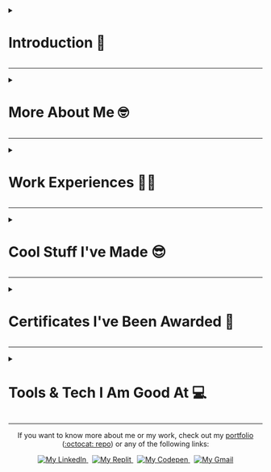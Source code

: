 <!-- SECTION: Introduction -->
<details>
  <summary>
    <h1>
      <a id="Introduction">
        Introduction 👋
      </a>
    </h1>
  </summary>
  
  <img src="https://media.tenor.com/YaY5xj1wzwYAAAAC/obi-wan-kenobi-obi-wan.gif" 
       alt="General Kenobi... 😲" 
       width="100%">

  <h3>My name is Rushil Patel and I create awesome web apps!</h3>
  
  <h3>I’m a <a rel="noopener noreferrer" target="_blank" href="#Experience">Full-Stack Developer experienced in designing and building highly performant front-end and back-end systems for the Internet</a>.</h3>

  <h3>I get a bang out of opportunities where I can join highly creative people in thinking through and developing innovative solutions to complex problems, as that's what I enjoy the most about software engineering.</h3>
</details>

---

<!-- SECTION: About Me -->
<details>
  <summary>
    <h1>
      <a id="About">
        More About Me 🤓
      </a>
    </h1>
  </summary>

  <img src="./Images/me.jpeg" 
       alt="Hey, that's me!" 
       width="20%"
       align="right">  

  Hello again! I am Rushil, a graduate student (MS CS) at the [University of Florida](https://www.ufl.edu/). A decade ago, I accidentally stumbled upon Chrome's DevTools and found out that I had the power to modify any piece of content on any webpage. Although I had been fascinated by computers before, this discovery sparked a newfound passion and curiosity inside me about the inner workings of a computer. Ever since, I have been tinkering with computer code of all shapes and sizes for fun -- even built an audio workstation software (in MATLAB, of all things, check out my <a rel="noopener noreferrer" target="_blank" href="#Projects">featured projects</a>!)

  Fast-forward to today, and pursuing my Master's Degree has strengthened that passion and helped me realize how wonderful the field of Computer Science truly is. Not only that, but working as a <a rel="noopener noreferrer" target="_blank" href="#Experience">Full-Stack Developer for a year</a> has instilled in me the value of effective communication, leadership, and problem-solving skills.
</details>

---

<!-- SECTION: Work Experiences -->
<details>
  <summary>
    <h1>
      <a id="Experience">
        Work Experiences 👨‍💻
      </a>
    </h1>
  </summary>

  <!-- SUB-SECTION: Experience 1 -->
  <details>
    <summary>
      <table align="center">
        <tr>
          <th><h2> &nbsp; Full-Stack Developer &nbsp; </h2></th>
          <th>
            <h2> &nbsp; 
              <a id="LogicalLoop"
                 href="https://logicalloop.com">
                Logical Loop
              </a> &nbsp; 
            </h2>
          </th>
          <th><h2> &nbsp; Surat, India &nbsp; </h2></th>
          <th><h2> &nbsp; October 2021 - July 2022 &nbsp; </h2></th>
        </tr>
      </table>
    </summary>

  <ul>
    <li>
      Spearheaded a firm’s transition to a paperless practice by implementing a faster and safer web-based inventory management and accounting system, improving employee productivity by 40% and reducing accounting errors by 75%.
    </li>
    <li>
      Reduced front-end development time by 30% and improved code maintainability by creating modular, reusable <a href="https://mui.com/">Material UI</a> components using <a href="https://react.dev/">React.js</a> and TypeScript.
    </li>
    <li>
      Achieved sub-second (< 1 sec) page load times by optimizing the website’s performance (deployed on <a href="https://vercel.com/">Vercel</a>) with the help of lazy loading and code-splitting techniques.
    </li>
    <li>
      Bettered average <a href="https://www.mongodb.com/">MongoDB</a> query time from 2.5 to 1.1 seconds through pagination, indexes, projections, and other query optimization and server caching techniques (using <a href="https://nodejs.org/">Node.js</a> and <a href="https://expressjs.com/">Express.js</a>, deployed on <a href="https://www.heroku.com/">Heroku</a>).
    </li>
    <li>
      Decreased the total testing time in half and produced more reliable results by automating front-end tests (through <a href="https://jestjs.io/">Jest</a>, <a href="https://pptr.dev/">Puppeteer</a>) and back-end tests (through <a href="https://mochajs.org/">Mocha</a>, <a href="https://www.chaijs.com/">Chai</a>).
    </li>
    <li>
      Eliminated most production issues and reduced deployment time by 65% by streamlining the build, test, and deploy pipelines (using <a href="https://github.com/features/actions">GitHub Actions</a>, <a href="https://vercel.com/">Vercel</a>, and <a href="https://www.heroku.com/">Heroku</a>).
    </li>
    <li>
      Adopted best practices from Agile and CI/CD, resulting in faster feedback loops and tripling the frequency of releases.
    </li>
    <li>
      Documented the entire system and made dedicated user guides, reducing the number of meetings by a third and allowing for more efficient communication.
    </li>
  </ul>
    
  </details>
</details>

---

<!-- SECTION: Projects -->
<details>
  <summary>
    <h1>
      <a id="Projects">
        Cool Stuff I've Made 😎
      </a>
    </h1>
  </summary>

  <!-- SUB-SECTION: Project 1 -->
  <details>
    <summary>
      <h2>TwittEr: Twitter in Erlang</h2>
    </summary>
    
  <img src="./Images/TwittEr.png" 
       alt="I made a Twitter clone in Erlang!" 
       width="50%"
       align="right">

  <ul>
    <li>
      Designed a console-based Twitter clone in Erlang with 10+ features, including user search, tweets & retweets, subscriptions, follower management, and a real-time tweet timeline.
    </li>
    <li>
      Lowered the code complexity by 60% (and removed boilerplate code altogether) by incorporating generic behaviors in the back-end system (made with Cowboy).
    </li>
    <li>
      Reached near real-time database performance (request-response latency under 2.2 ms, in Mnesia) by switching to a fast, hash-based user authentication and authorization mechanism.
    </li>
  </ul>
    
  </details>

  <!-- SUB-SECTION: Project 2 -->
  <details>
    <summary>
      <h2>MinEr: Miner in Erlang</h2>
    </summary>
    
  <img src="./Images/MinEr.png" 
       alt="I made a crypto miner in Erlang!" 
       width="50%"
       align="right">

  <ul>
    <li>
      Developed a highly distributed, scalable (proof-of-concept) cryptocurrency miner in Erlang and enhanced its flexibility with the help of 5 different hashing algorithms.
    </li>
    <li>
      Attained a hash rate of 10K Hs/s (on each node) by employing a custom, distributed mining approach that uses concurrent, lightweight, and highly parallelized worker processes.
    </li>
    <li>
      Used supervision trees to make the system more fault-tolerant and eliminated 80% of all runtime errors with the help of Erlang’s robust error-handling mechanisms.
    </li>
  </ul>
    
  </details>

  <!-- SUB-SECTION: Project 3 -->
  <details>
    <summary>
      <h2>A.M.P: Audio Manipulation Program</h2>
    </summary>
    
  <img src="./Images/AMP.png" 
       alt="I made an audio workstation software in MATLAB!" 
       width="50%"
       align="right">

  <ul>
    <li>
      Integrated 4+ signal processing operations (such as amplification, upsampling/downsampling, noising/denoising) to build a feature-rich, multi-windowed audio workstation in MATLAB.
    </li>
    <li>
      Coded 5+ audio playback features and comprehensive audio recording features, including real-time audio waveform visualization.
    </li>
    <li>
      Programmed 3+ multi-audio editing features (cutting, copying, pasting, and merging audio samples) that are robust, comprehensive, and easy to use, enabling users to manipulate audio files and create custom compositions.
    </li>
  </ul>
    
  </details>
</details>

---

<!-- SECTION: Certifications -->
<details>
  <summary>
    <h1>
      <a id="Certificates">
        Certificates I've Been Awarded 📜
      </a>
    </h1>
  </summary>

  <p align="center">
    <img src="./Images/FCC_MachineLearningWithPython_Certificate.png" 
         alt="Certificate awarded after completing FreeCodeCamp's Machine Learning Course!" 
         width="32%">
    &nbsp;
    <img src="./Images/FCC_DataAnalysisWithPython_Certificate.png" 
         alt="Certificate awarded after completing FreeCodeCamp's Data Analysis Course!" 
         width="32%">
    &nbsp;
    <img src="./Images/FCC_DataVisualization_Certificate.png" 
         alt="Certificate awarded after completing FreeCodeCamp's Data Visualization Course!" 
         width="32%">
  </p>
  
  <!-- TODO: Insert Repo Links in GitHub Images-->
  <p align="center">
    <a href="https://freecodecamp.org/certification/RushilPatel/machine-learning-with-python-v7">
      <img src="https://img.shields.io/badge/Freecodecamp-%23123.svg?&style=for-the-badge&logo=freecodecamp&logoColor=green" 
           alt="FreeCodeCamp Certification URL for FreeCodeCamp's Machine Learning Course!"
           width="19%">
    </a>
    &nbsp;
    <a href="#">
      <img src="https://img.shields.io/badge/GitHub-100000?style=for-the-badge&logo=github&logoColor=white" 
           alt="The Coursework Repository URL for FreeCodeCamp's Machine Learning Course!" 
           width="12%">
    </a>
    &nbsp;
    <a href="https://freecodecamp.org/certification/RushilPatel/data-analysis-with-python-v7">
      <img src="https://img.shields.io/badge/Freecodecamp-%23123.svg?&style=for-the-badge&logo=freecodecamp&logoColor=green" 
           alt="FreeCodeCamp Certification URL for FreeCodeCamp's Data Analysis Course!"
           width="19%">
    </a>
    &nbsp;
    <a href="#">
      <img src="https://img.shields.io/badge/GitHub-100000?style=for-the-badge&logo=github&logoColor=white" 
           alt="The Coursework Repository URL for FreeCodeCamp's Data Analysis Course!" 
           width="12%">
    </a>
    &nbsp;
    <a href="https://freecodecamp.org/certification/RushilPatel/data-visualization">
      <img src="https://img.shields.io/badge/Freecodecamp-%23123.svg?&style=for-the-badge&logo=freecodecamp&logoColor=green" 
           alt="FreeCodeCamp Certification URL for FreeCodeCamp's Machine Learning Course!"
           width="19%">
    </a>
    &nbsp;
    <a href="#">
      <img src="https://img.shields.io/badge/GitHub-100000?style=for-the-badge&logo=github&logoColor=white" 
           alt="The Coursework Repository URL for FreeCodeCamp's Data Visualization Course!" 
           width="12%">
    </a>
  </p>
  
</details>

---

<!-- SECTION: Tools & Technologies -->
<details>
  <summary>
    <h1>
      <a id="Technologies">
        Tools & Tech I Am Good At 💻
      </a>
    </h1>
  </summary>

  <h2>Languages</h2>
  
  ![Python](https://img.shields.io/badge/Python-14354C?style=for-the-badge&logo=python&logoColor=white)
  ![HTML5](https://img.shields.io/badge/HTML5-E34F26?style=for-the-badge&logo=html5&logoColor=white)
  ![CSS3](https://img.shields.io/badge/CSS3-1572B6?style=for-the-badge&logo=css3&logoColor=white)
  ![JavaScript](https://img.shields.io/badge/JavaScript-323330?style=for-the-badge&logo=javascript&logoColor=F7DF1E)
  ![TypeScript](https://img.shields.io/badge/TypeScript-007ACC?style=for-the-badge&logo=typescript&logoColor=white)
  ![C](https://img.shields.io/badge/C-00599C?style=for-the-badge&logo=c&logoColor=white)
  ![C++](https://img.shields.io/badge/C%2B%2B-00599C?style=for-the-badge&logo=c%2B%2B&logoColor=white)
  ![C#](https://img.shields.io/badge/C%23-239120?style=for-the-badge&logo=c-sharp&logoColor=white)
  ![Java](https://img.shields.io/badge/Java-ED8B00?style=for-the-badge&logo=openjdk&logoColor=white)
  ![Erlang](https://img.shields.io/badge/Erlang-white.svg?style=for-the-badge&logo=erlang&logoColor=a90533)
  ![Elixir](https://img.shields.io/badge/Elixir-4B275F?style=for-the-badge&logo=elixir&logoColor=white)
  ![Shell Script](https://img.shields.io/badge/Shell_Script-121011?style=for-the-badge&logo=gnu-bash&logoColor=white)
  ![JSON](https://img.shields.io/badge/JSON-5E5C5C?style=for-the-badge&logo=json&logoColor=white)
  ![YAML](https://img.shields.io/badge/YAML-5EC5C?style=for-the-badge&logoColor=white)
  ![TOML](https://img.shields.io/badge/TOML-5E5C5C?style=for-the-badge&logoColor=white)
  ![Markdown](https://img.shields.io/badge/Markdown-000000?style=for-the-badge&logo=markdown&logoColor=white)
  ![LaTeX](https://img.shields.io/badge/latex-%23008080.svg?style=for-the-badge&logo=latex&logoColor=white)

  <h2>Libraries/Environments</h2>
  
  ![NodeJS](https://img.shields.io/badge/Node.js-43853D?style=for-the-badge&logo=node.js&logoColor=white)
  ![Express.js](https://img.shields.io/badge/express.js-%23404d59.svg?style=for-the-badge&logo=express&logoColor=%2361DAFB)
  ![ReactJS](https://img.shields.io/badge/React-20232A?style=for-the-badge&logo=react&logoColor=61DAFB)
  ![ReduxJS](https://img.shields.io/badge/Redux-593D88?style=for-the-badge&logo=redux&logoColor=white)
  ![React Router](https://img.shields.io/badge/React_Router-CA4245?style=for-the-badge&logo=react-router&logoColor=white)
  ![PuppeteerJS](https://img.shields.io/badge/Puppeteer-40B5A4?style=for-the-badge&logo=Puppeteer&logoColor=white)
  ![JestJS](https://img.shields.io/badge/Jest-323330?style=for-the-badge&logo=Jest&logoColor=white)
  ![MochaJS](https://img.shields.io/badge/mocha.js-323330?style=for-the-badge&logo=mocha&logoColor=Brown)
  ![ChaiJS](https://img.shields.io/badge/chai.js-323330?style=for-the-badge&logo=chai&logoColor=red)
  ![NumPy](https://img.shields.io/badge/numpy-%23013243.svg?style=for-the-badge&logo=numpy&logoColor=white)
  ![Pandas](https://img.shields.io/badge/pandas-%23150458.svg?style=for-the-badge&logo=pandas&logoColor=white)
  ![Matplotlib](https://img.shields.io/badge/Matplotlib-%23ffffff.svg?style=for-the-badge&logo=Matplotlib&logoColor=black)
  ![PyTorch](https://img.shields.io/badge/PyTorch-%23EE4C2C.svg?style=for-the-badge&logo=PyTorch&logoColor=white)

  <h2>Databases</h2>
  
  ![MongoDB](https://img.shields.io/badge/MongoDB-4EA94B?style=for-the-badge&logo=mongodb&logoColor=white)
  ![MySQL](https://img.shields.io/badge/MySQL-005C84?style=for-the-badge&logo=mysql&logoColor=white)
  ![PostgreSQL](https://img.shields.io/badge/PostgreSQL-316192?style=for-the-badge&logo=postgresql&logoColor=white)
  ![SQLite](https://img.shields.io/badge/SQLite-07405E?style=for-the-badge&logo=sqlite&logoColor=white)
  ![PLSQL](https://img.shields.io/badge/PLSQL-F80000?style=for-the-badge&logo=oracle&logoColor=black)

  <h2>Platforms</h2>
  
  ![GitHub](https://img.shields.io/badge/GitHub-100000?style=for-the-badge&logo=github&logoColor=white)
  ![GitHub Actions](https://img.shields.io/badge/GitHub_Actions-2088FF?style=for-the-badge&logo=github-actions&logoColor=white)
  ![Vercel](https://img.shields.io/badge/Vercel-000000?style=for-the-badge&logo=vercel&logoColor=white)
  ![Heroku](https://img.shields.io/badge/Heroku-430098?style=for-the-badge&logo=heroku&logoColor=white)
  ![Netlify](https://img.shields.io/badge/Netlify-00C7B7?style=for-the-badge&logo=netlify&logoColor=white)
  ![Github Pages](https://img.shields.io/badge/github%20pages-121013?style=for-the-badge&logo=github&logoColor=white)
  ![Google Cloud](https://img.shields.io/badge/Google_Cloud-4285F4?style=for-the-badge&logo=google-cloud&logoColor=white)
  ![Microsoft Azure](https://img.shields.io/badge/microsoft%20azure-0089D6?style=for-the-badge&logo=microsoft-azure&logoColor=white)
  ![Amazon Web Services](https://img.shields.io/badge/Amazon_AWS-FF9900?style=for-the-badge&logo=amazonaws&logoColor=white)
  ![Firebase](https://img.shields.io/badge/firebase-%23039BE5.svg?style=for-the-badge&logo=firebase)

  <h2>Miscellaneous</h2>

  ![Linux](https://img.shields.io/badge/Linux-FCC624?style=for-the-badge&logo=linux&logoColor=black)
  ![Git](https://img.shields.io/badge/GIT-E44C30?style=for-the-badge&logo=git&logoColor=white)
  ![GNU Bash](https://img.shields.io/badge/GNU%20Bash-4EAA25?style=for-the-badge&logo=GNU%20Bash&logoColor=white)
  ![JSON Web Tokens](https://img.shields.io/badge/JWT-black?style=for-the-badge&logo=JSON%20web%20tokens)
  ![Material UI](https://img.shields.io/badge/Material--UI-0081CB?style=for-the-badge&logo=material-ui&logoColor=white)
  ![Postman](https://img.shields.io/badge/Postman-FF6C37?style=for-the-badge&logo=Postman&logoColor=white)
  ![Visual Studio Code](https://img.shields.io/badge/Visual_Studio_Code-0078D4?style=for-the-badge&logo=visual%20studio%20code&logoColor=white)
  ![Replit](https://img.shields.io/badge/Replit-DD1200?style=for-the-badge&logo=Replit&logoColor=white)
  ![OverLeaf](https://img.shields.io/badge/Overleaf-47A141?style=for-the-badge&logo=Overleaf&logoColor=white)
  ![Google Colab](https://img.shields.io/badge/Colab-F9AB00?style=for-the-badge&logo=googlecolab&color=525252)
  ![Jira](https://img.shields.io/badge/Jira-0052CC?style=for-the-badge&logo=Jira&logoColor=white)
  ![Trello](https://img.shields.io/badge/Trello-0052CC?style=for-the-badge&logo=trello&logoColor=white)
  ![Figma](https://img.shields.io/badge/Figma-F24E1E?style=for-the-badge&logo=figma&logoColor=white)
  ![Invision](https://img.shields.io/badge/InVision-FF3366?style=for-the-badge&logo=InVision&logoColor=white)
  ![MATLAB](https://img.shields.io/badge/MATLAB-0082C9?style=for-the-badge&logoColor=white)
  ![Wolfram Mathematica](https://img.shields.io/badge/Mathematica-D50C2D?style=for-the-badge&logoColor=white)
  ![GitKraken](https://img.shields.io/badge/GitKraken-179287?style=for-the-badge&logo=GitKraken&logoColor=white)
  ![Miro](https://img.shields.io/badge/Miro-F7C922?style=for-the-badge&logo=Miro&logoColor=050036)
</details>

---

  <!-- TODO: Insert Portfolio Web and GitHub Repo Link-->
  <p align="center"> 
    If you want to know more about me or my work, check out my <a href="#">portfolio</a> (<a href="#">:octocat: repo</a>) or any of the following links: 
  </p>
  
  <p align="center">
    <a href="https://linkedin.com/in/rushillpatell">
      <img src="https://img.shields.io/badge/LinkedIn-0077B5?style=for-the-badge&logo=linkedin&logoColor=white" 
           alt="My LinkedIn" 
           width="26%">
    </a>
    &nbsp;
    <a href="https://replit.com/@RushilPatel11">
      <img src="https://img.shields.io/badge/Replit-DD1200?style=for-the-badge&logo=Replit&logoColor=white" 
           alt="My Replit" 
           width="22%">
    </a>
    &nbsp;
    <a href="https://codepen.io/rushilp1">
      <img src="https://img.shields.io/badge/Codepen-000000?style=for-the-badge&logo=codepen&logoColor=white" 
           alt="My Codepen" 
           width="26%">
    </a>
    &nbsp;
    <a href="mailto:rushillpatell@gmail.com">
      <img src="https://img.shields.io/badge/Gmail-D14836?style=for-the-badge&logo=gmail&logoColor=white" 
           alt="My Gmail" 
           width="21%">
    </a>
  </p>
